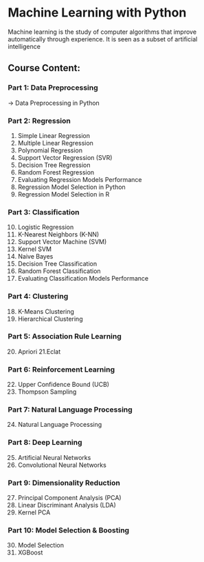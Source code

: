 # Machine Learning with Python
Machine learning is the study of computer algorithms that improve automatically through experience. It is seen as a subset of artificial intelligence

## Course Content:
### Part 1: Data Preprocessing
-> Data Preprocessing in Python
### Part 2: Regression

1. Simple Linear Regression
2. Multiple Linear Regression
3. Polynomial Regression
4. Support Vector Regression (SVR)
5. Decision Tree Regression
6. Random Forest Regression
7. Evaluating Regression Models Performance
8. Regression Model Selection in Python
9. Regression Model Selection in R
### Part 3: Classification
10. Logistic Regression
11. K-Nearest Neighbors (K-NN)
12. Support Vector Machine (SVM)
13. Kernel SVM
14. Naive Bayes
15. Decision Tree Classification
16. Random Forest Classification
17. Evaluating Classification Models Performance
### Part 4: Clustering
18. K-Means Clustering
19. Hierarchical Clustering
### Part 5: Association Rule Learning
20. Apriori
21.Eclat
### Part 6: Reinforcement Learning
22. Upper Confidence Bound (UCB)
23. Thompson Sampling
### Part 7: Natural Language Processing 
24. Natural Language Processing
### Part 8: Deep Learning
25. Artificial Neural Networks
26. Convolutional Neural Networks
### Part 9: Dimensionality Reduction
27. Principal Component Analysis (PCA)
28. Linear Discriminant Analysis (LDA)
29. Kernel PCA
### Part 10: Model Selection & Boosting
30. Model Selection
31. XGBoost
